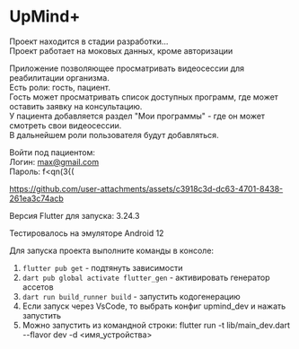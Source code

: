 # UpMind+

Проект находится в стадии разработки...  
Проект работает на моковых данных, кроме авторизации  

Приложение позволяющее просматривать видеосессии для реабилитации организма.  
Есть роли: гость, пациент.  
Гость может просматривать список доступных программ, где может оставить заявку на консультацию.  
У пациента добавляется раздел "Мои программы" - где он может смотреть свои видеосессии.  
В дальнейшем роли пользователя будут добавляться.  


Войти под пациентом:  
Логин: max@gmail.com  
Пароль: f<qn(3{(  

https://github.com/user-attachments/assets/c3918c3d-dc63-4701-8438-261ea3c74acb

Версия Flutter для запуска: 3.24.3

Тестировалось на эмуляторе Android 12

Для запуска проекта выполните команды в консоле:
1. `flutter pub get` - подтянуть зависимости
2. `dart pub global activate flutter_gen` - активировать генератор ассетов
3. `dart run build_runner build` - запустить кодогенерацию
4. Если запуск через VsCode, то выбрать конфиг upmind_dev и нажать запустить
5. Можно запустить из командной строки: flutter run -t lib/main_dev.dart --flavor dev -d <имя_устройства>
